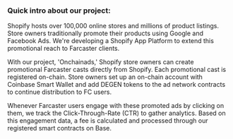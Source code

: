 ### Quick intro about our project:

Shopify hosts over 100,000 online stores and millions of product listings. Store owners traditionally promote their products using Google and Facebook Ads. We're developing a Shopify App Platform to extend this promotional reach to Farcaster clients.

With our project, 'Onchainads,' Shopify store owners can create promotional Farcaster casts directly from Shopify. Each promotional cast is registered on-chain. Store owners set up an on-chain account with Coinbase Smart Wallet and add DEGEN tokens to the ad network contracts to continue distribution to FC users. 

Whenever Farcaster users engage with these promoted ads by clicking on them, we track the Click-Through-Rate (CTR) to gather analytics. Based on this engagement data, a fee is calculated and processed through our registered smart contracts on Base.